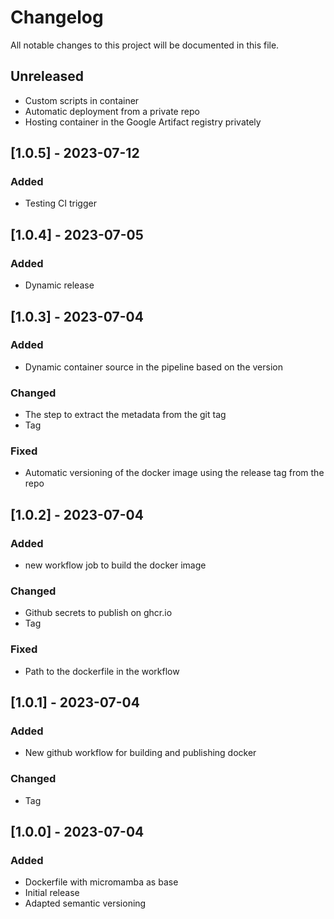 # Changelog

All notable changes to this project will be documented in this file.

## Unreleased

- Custom scripts in container
- Automatic deployment from a private repo
- Hosting container in the Google Artifact registry privately

## [1.0.5] - 2023-07-12

### Added

- Testing CI trigger

## [1.0.4] - 2023-07-05

### Added

- Dynamic release

## [1.0.3] - 2023-07-04

### Added

- Dynamic container source in the pipeline based on the version

### Changed

- The step to extract the metadata from the git tag
- Tag

### Fixed

- Automatic versioning of the docker image using the release tag from the repo

## [1.0.2] - 2023-07-04

### Added

- new workflow job to build the docker image

### Changed

- Github secrets to publish on ghcr.io
- Tag

### Fixed

- Path to the dockerfile in the workflow

## [1.0.1] - 2023-07-04

### Added

- New github workflow for building and publishing docker

### Changed

- Tag

## [1.0.0] - 2023-07-04

### Added

- Dockerfile with micromamba as base
- Initial release
- Adapted semantic versioning
